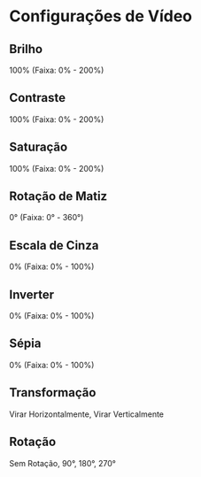 # Configurações de Vídeo

## Brilho

100% (Faixa: 0% - 200%)

## Contraste

100% (Faixa: 0% - 200%)

## Saturação

100% (Faixa: 0% - 200%)

## Rotação de Matiz

0° (Faixa: 0° - 360°)

## Escala de Cinza

0% (Faixa: 0% - 100%)

## Inverter

0% (Faixa: 0% - 100%)

## Sépia

0% (Faixa: 0% - 100%)

## Transformação

Virar Horizontalmente, Virar Verticalmente

## Rotação

Sem Rotação, 90°, 180°, 270°
